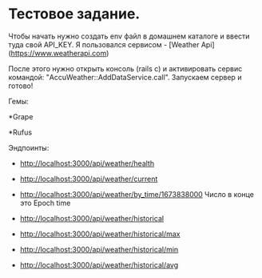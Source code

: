 # Тестовое задание.

Чтобы начать нужно создать env файл в домашнем каталоге и ввести туда свой API_KEY. Я пользовался сервисом -  [Weather Api] (https://www.weatherapi.com)

После этого нужно открыть консоль (rails c) и активировать сервис командой: "AccuWeather::AddDataService.call".
Запускаем сервер и готово!

Гемы:

*Grape

*Rufus

Эндпоинты:

* <http://localhost:3000/api/weather/health>

* <http://localhost:3000/api/weather/current>

* <http://localhost:3000/api/weather/by_time/1673838000> Число в конце это Epoch time

* <http://localhost:3000/api/weather/historical>

* <http://localhost:3000/api/weather/historical/max>

* <http://localhost:3000/api/weather/historical/min>

* <http://localhost:3000/api/weather/historical/avg>


